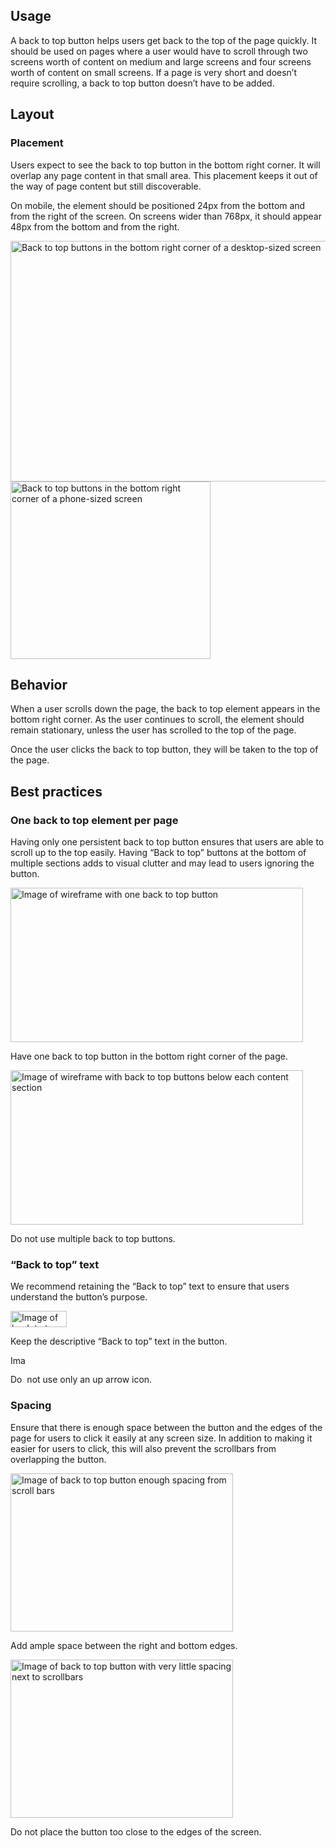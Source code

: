 ## Usage

A back to top button helps users get back to the top of the page quickly. It should be used on pages where a user would have to scroll through two screens worth of content on medium and large screens and four screens worth of content on small screens. If a page is very short and doesn’t require scrolling, a back to top button doesn’t have to be added.

## Layout

### Placement

Users expect to see the back to top button in the bottom right corner. It will overlap any page content in that small area. This placement keeps it out of the way of page content but still discoverable.

On mobile, the element should be positioned 24px from the bottom and from the right of the screen. On screens wider than 768px, it should appear 48px from the bottom and from the right.

<uxdot-example variant="full" width-adjustment="1000px" no-border alignment="left">
  <img src="../back-to-top-placement-desktop.jpg" 
      alt="Back to top buttons in the bottom right corner of a desktop-sized screen" 
      width="1000"
      height="385">
</uxdot-example>

<uxdot-example variant="full" width-adjustment="320px" no-border alignment="left">
  <img src="../back-to-top-placement-phone.jpg" 
      alt="Back to top buttons in the bottom right corner of a phone-sized screen"
      width="320"
      height="284">  
</uxdot-example>

## Behavior

When a user scrolls down the page, the back to top element appears in the bottom right corner. As the user continues to scroll, the element should remain stationary, unless the user has scrolled to the top of the page.

Once the user clicks the back to top button, they will be taken to the top of the page.

## Best practices

### One back to top element per page

Having only one persistent back to top button ensures that users are able to scroll up to the top easily. Having “Back to top” buttons at the bottom of multiple sections adds to visual clutter and may lead to users ignoring the button.

<div class="grid sm-two-columns">
  <uxdot-best-practice variant="do">
    <uxdot-example slot="image" variant="full" no-border alignment="left" width-adjustment="468px">
      <img src="../one-back-to-top-do.svg" 
          alt="Image of wireframe with one back to top button"
          width="468"
          height="247">
    </uxdot-example>
    <p>Have one back to top button in the bottom right corner of the page.</p>
  </uxdot-best-practice>
  <uxdot-best-practice variant="dont">
    <uxdot-example slot="image" variant="full" no-border alignment="left" width-adjustment="468px">
      <img src="../one-back-to-top-dont.svg" 
          alt="Image of wireframe with back to top buttons below each content section"
          width="468"
          height="247">
    </uxdot-example>
    <p>Do not use multiple back to top buttons.</p>
  </uxdot-best-practice>
</div>

### “Back to top” text

We recommend retaining the “Back to top” text to ensure that users understand the button’s purpose.

<div class="grid sm-two-columns">
  <uxdot-best-practice variant="do">
    <uxdot-example slot="image" variant="full" width-adjustment="90px" no-border alignment="left">
      <img src="../back-to-top.svg" 
          alt="Image of back to top button with “back to top” text and icon"
          width="90"
          height="26">
    </uxdot-example>
    <p>Keep the descriptive “Back to top” text in the button.</p>
  </uxdot-best-practice>
  <uxdot-best-practice variant="dont">
    <uxdot-example slot="image" variant="full" width-adjustment="24px" no-border alignment="left">
      <img src="../back-to-top-icon-only.svg" 
          alt="Image of back to top button with icon only"
          width="26"
          height="16">
    </uxdot-example>
    <p>Do  not use only an up arrow icon.</p>
  </uxdot-best-practice>
</div>

### Spacing

Ensure that there is enough space between the button and the edges of the page for users to click it easily at any screen size. In addition to making it easier for users to click, this will also prevent the scrollbars from overlapping the button.

<div class="grid sm-two-columns">
  <uxdot-best-practice variant="do">
    <uxdot-example slot="image" variant="full" no-border alignment="left" width-adjustment="356px">
      <img src="../back-to-top-spacing-do.svg" 
        alt="Image of back to top button enough spacing from scroll bars"
        width="356"
        height="253">
    </uxdot-example>
    <p>Add ample space between the right and bottom edges.</p>
  </uxdot-best-practice>
  <uxdot-best-practice variant="dont">
    <uxdot-example slot="image" variant="full" no-border alignment="left" width-adjustment="356px">
      <img src="../back-to-top-spacing-dont.svg" 
        alt="Image of back to top button with very little spacing next to scrollbars"
        width="356"
        height="253">
    </uxdot-example>
    <p>Do not place the button too close to the edges of the screen.</p>
  </uxdot-best-practice>
</div>

